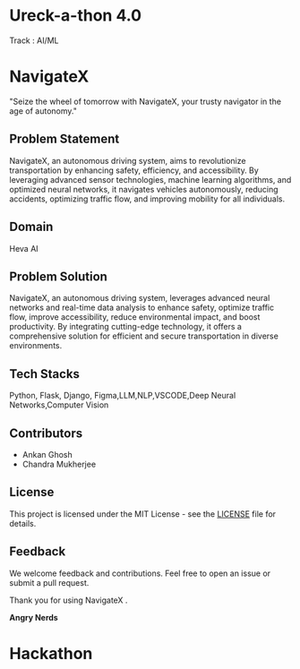 # Ureck-a-thon 4.0
Track : AI/ML
# NavigateX
"Seize the wheel of tomorrow with NavigateX, your trusty navigator in the age of autonomy."
## Problem Statement
NavigateX, an autonomous driving system, aims to revolutionize transportation by enhancing safety, efficiency, and accessibility. By leveraging advanced sensor technologies, machine learning algorithms, and optimized neural networks, it navigates vehicles autonomously, reducing accidents, optimizing traffic flow, and improving mobility for all individuals.
## Domain
Heva AI
## Problem Solution
NavigateX, an autonomous driving system, leverages advanced neural networks and real-time data analysis to enhance safety, optimize traffic flow, improve accessibility, reduce environmental impact, and boost productivity. By integrating cutting-edge technology, it offers a comprehensive solution for efficient and secure transportation in diverse environments.
## Tech Stacks
Python, Flask, Django, Figma,LLM,NLP,VSCODE,Deep Neural Networks,Computer Vision
## Contributors
- Ankan Ghosh
- Chandra Mukherjee


## License
This project is licensed under the MIT License - see the [LICENSE](LICENSE) file for details.

## Feedback
We welcome feedback and contributions. Feel free to open an issue or submit a pull request.

Thank you for using NavigateX . 

**Angry Nerds**
# Hackathon 

